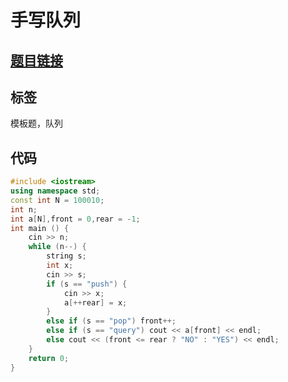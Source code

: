 # 手写队列
## [题目链接](https://www.acwing.com/problem/content/831/)
## 标签
模板题，队列
## 代码
```cpp
#include <iostream>
using namespace std;
const int N = 100010;
int n;
int a[N],front = 0,rear = -1;
int main () {
	cin >> n;
	while (n--) {
	    string s;
	    int x;
	    cin >> s;
	    if (s == "push") {
	        cin >> x;
	        a[++rear] = x;
	    }
	    else if (s == "pop") front++;
	    else if (s == "query") cout << a[front] << endl;
	    else cout << (front <= rear ? "NO" : "YES") << endl;
	}
    return 0;
}
```